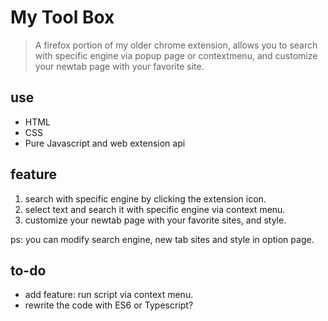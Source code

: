 # My Tool Box

> A firefox portion of my older chrome extension, allows you to search with specific engine via popup page or contextmenu, and customize your newtab page with your favorite site.

## use

- HTML
- CSS
- Pure Javascript and web extension api

## feature

1. search with specific engine by clicking the extension icon.
2. select text and search it with specific engine via context menu.
3. customize your newtab page with your favorite sites, and style.

ps: you can modify search engine, new tab sites and style in option page.

## to-do

- add feature: run script via context menu.
- rewrite the code with ES6 or Typescript?
